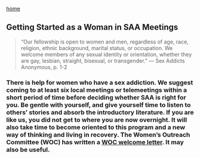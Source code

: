 [home](index.md)

## Getting Started as a Woman in SAA Meetings

>“Our fellowship is open to women and men, regardless of age, race, religion, ethnic background, marital status, or occupation. We welcome members of any sexual identity or orientation, whether they are gay, lesbian, straight, bisexual, or transgender.”
>— Sex Addicts Anonymous, p. 1-2

### There is help for women who have a sex addiction.  We suggest coming to at least six local meetings or telemeetings within a short period of time before deciding whether SAA is right for you. Be gentle with yourself, and give yourself time to listen to others’ stories and absorb the introductory literature. If you are like us, you did not get to where you are now overnight. It will also take time to become oriented to this program and a new way of thinking and living in recovery.  The Women’s Outreach Committee (WOC) has written a <a href='https://saa-recovery.org/women/womens-welcome-letter/'> WOC welcome letter</a>. It may also be useful.
